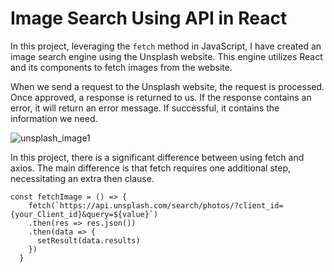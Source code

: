 # Image Search Using API in React

In this project, leveraging the `fetch` method in JavaScript, I have created an image search engine using the Unsplash website. This engine utilizes React and its components to fetch images from the website.

When we send a request to the Unsplash website, the request is processed. Once approved, a response is returned to us. If the response contains an error, it will return an error message. If successful, it contains the information we need.

![unsplash_image1](https://github.com/user-attachments/assets/c86a4e7b-00f6-40bc-822f-a688fe6e39bd)

In this project, there is a significant difference between using fetch and axios. The main difference is that fetch requires one additional step, necessitating an extra then clause.

```
const fetchImage = () => {
    fetch(`https://api.unsplash.com/search/photos/?client_id={your_Client_id}&query=${value}`)
    .then(res => res.json())
    .then(data => {
      setResult(data.results)
    })
  }
```
